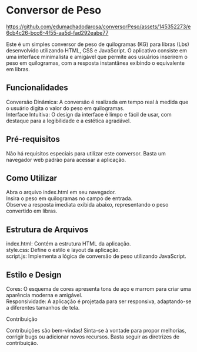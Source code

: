 # Conversor de Peso



https://github.com/edumachadodarosa/conversorPeso/assets/145352273/e6cb4c26-bcc6-4f55-aa5d-fad292eabe77


Este é um simples conversor de peso de quilogramas (KG) para libras (Lbs) desenvolvido utilizando HTML, CSS e JavaScript. O aplicativo consiste em uma interface minimalista e amigável que permite aos usuários inserirem o peso em quilogramas, com a resposta instantânea exibindo o equivalente em libras.



## Funcionalidades


Conversão Dinâmica: A conversão é realizada em tempo real à medida que o usuário digita o valor do peso em quilogramas.<br>
Interface Intuitiva: O design da interface é limpo e fácil de usar, com destaque para a legibilidade e a estética agradável.


## Pré-requisitos

Não há requisitos especiais para utilizar este conversor. Basta um navegador web padrão para acessar a aplicação.


## Como Utilizar


Abra o arquivo index.html em seu navegador.<br>
Insira o peso em quilogramas no campo de entrada.<br>
Observe a resposta imediata exibida abaixo, representando o peso convertido em libras.


## Estrutura de Arquivos


index.html: Contém a estrutura HTML da aplicação.<br>
style.css: Define o estilo e layout da aplicação.<br>
script.js: Implementa a lógica de conversão de peso utilizando JavaScript.


## Estilo e Design


Cores: O esquema de cores apresenta tons de aço e marrom para criar uma aparência moderna e amigável.<br>
Responsividade: A aplicação é projetada para ser responsiva, adaptando-se a diferentes tamanhos de tela.


Contribuição


Contribuições são bem-vindas! Sinta-se à vontade para propor melhorias, corrigir bugs ou adicionar novos recursos. Basta seguir as diretrizes de contribuição.
